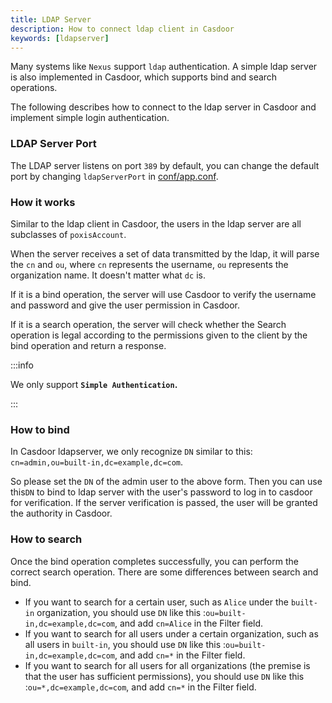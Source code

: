 ```yaml
---
title: LDAP Server
description: How to connect ldap client in Casdoor
keywords: [ldapserver]
---
```


Many systems like `Nexus` support `ldap` authentication. A simple ldap server is also implemented in Casdoor, which supports bind and search operations. 

The following describes how to connect to the ldap server in Casdoor and implement simple login authentication.

### LDAP Server Port

The LDAP server listens on port `389` by default, you can change the default port by changing `ldapServerPort` in [conf/app.conf](https://github.com/casdoor/casdoor/blob/28b381e01eebac66e39e20179ed95282695ecd75/conf/app.conf#L22).

### How it works

Similar to the ldap client in Casdoor, the users in the ldap server are all subclasses of `poxisAccount`.

When the server receives a set of data transmitted by the ldap, it will parse the `cn` and `ou`, where `cn` represents the username, `ou` represents the organization name. It doesn't matter what `dc` is.

If it is a bind operation, the server will use Casdoor to verify the username and password and give the user permission in Casdoor.

If it is a search operation, the server will check whether the Search operation is legal according to the permissions given to the client by the bind operation and return a response.

:::info

We only support **`Simple Authentication`.**

:::

### How to bind

In Casdoor ldapserver, we only recognize `DN` similar to this: `cn=admin,ou=built-in,dc=example,dc=com`. 

So please set the `DN` of the admin user to the above form. Then you can use this`DN` to bind to ldap server with the user's password to log in to casdoor for verification. If the server verification is passed, the user will be granted the authority in Casdoor.

### How to search

Once the bind operation completes successfully, you can perform the correct search operation. There are some differences between search and bind.

- If you want to search for a certain user, such as `Alice` under the `built-in` organization, you should use `DN` like this :`ou=built-in,dc=example,dc=com`, and add `cn=Alice` in the Filter field.
- If you want to search for all users under a certain organization, such as all users in `built-in`,  you should use `DN` like this :`ou=built-in,dc=example,dc=com`, and add `cn=*` in the Filter field.
- If you want to search for all users for all organizations (the premise is that the user has sufficient permissions),  you should use `DN` like this :`ou=*,dc=example,dc=com`, and add `cn=*` in the Filter field.
